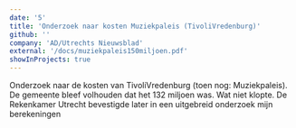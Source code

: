 ```yaml
---
date: '5'
title: 'Onderzoek naar kosten Muziekpaleis (TivoliVredenburg)'
github: ''
company: 'AD/Utrechts Nieuwsblad'
external: '/docs/muziekpaleis150miljoen.pdf'
showInProjects: true
---
```


Onderzoek naar de kosten van TivoliVredenburg (toen nog: Muziekpaleis). De gemeente bleef volhouden dat het 132 miljoen was. Wat niet klopte. De Rekenkamer Utrecht bevestigde later in een uitgebreid onderzoek mijn berekeningen
